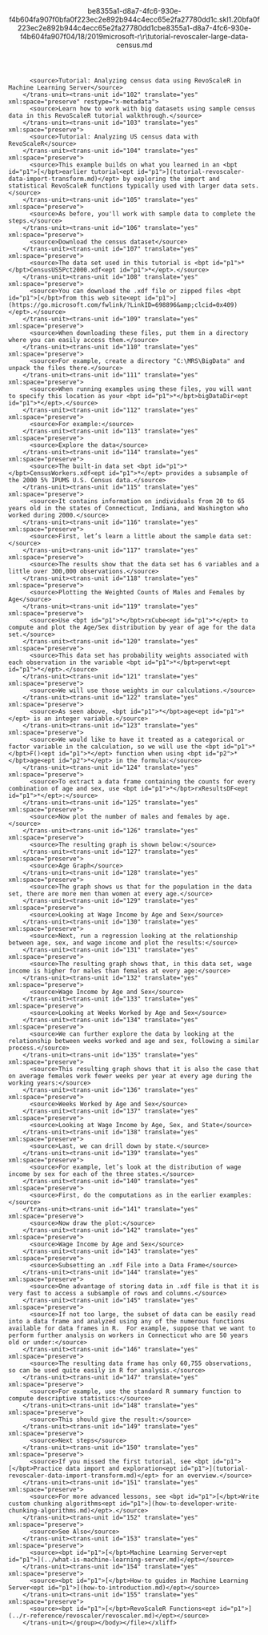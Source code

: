 <?xml version="1.0"?><xliff version="1.2" xmlns="urn:oasis:names:tc:xliff:document:1.2" xmlns:xsi="http://www.w3.org/2001/XMLSchema-instance" xsi:schemaLocation="urn:oasis:names:tc:xliff:document:1.2 xliff-core-1.2-transitional.xsd"><file datatype="xml" original="tutorial-revoscaler-large-data-census.md" source-language="en-US" target-language="en-US"><header><tool tool-id="mdxliff" tool-name="mdxliff" tool-version="1.0-d1654b2" tool-company="Microsoft" /><xliffext:skl_file_name xmlns:xliffext="urn:microsoft:content:schema:xliffextensions">be8355a1-d8a7-4fc6-930e-f4b604fa907f0bfa0f223ec2e892b944c4ecc65e2fa27780dd1c.skl</xliffext:skl_file_name><xliffext:version xmlns:xliffext="urn:microsoft:content:schema:xliffextensions">1.2</xliffext:version><xliffext:ms.openlocfilehash xmlns:xliffext="urn:microsoft:content:schema:xliffextensions">0bfa0f223ec2e892b944c4ecc65e2fa27780dd1c</xliffext:ms.openlocfilehash><xliffext:ms.sourcegitcommit xmlns:xliffext="urn:microsoft:content:schema:xliffextensions">be8355a1-d8a7-4fc6-930e-f4b604fa907f</xliffext:ms.sourcegitcommit><xliffext:ms.lasthandoff xmlns:xliffext="urn:microsoft:content:schema:xliffextensions">04/18/2019</xliffext:ms.lasthandoff><xliffext:ms.openlocfilepath xmlns:xliffext="urn:microsoft:content:schema:xliffextensions">microsoft-r\r\tutorial-revoscaler-large-data-census.md</xliffext:ms.openlocfilepath></header><body><group id="content" extype="content"><trans-unit id="101" translate="yes" xml:space="preserve" restype="x-metadata">
          <source>Tutorial: Analyzing census data using RevoScaleR in Machine Learning Server</source>
        </trans-unit><trans-unit id="102" translate="yes" xml:space="preserve" restype="x-metadata">
          <source>Learn how to work with big datasets using sample census data in this RevoScaleR tutorial walkthrough.</source>
        </trans-unit><trans-unit id="103" translate="yes" xml:space="preserve">
          <source>Tutorial: Analyzing US census data with RevoScaleR</source>
        </trans-unit><trans-unit id="104" translate="yes" xml:space="preserve">
          <source>This example builds on what you learned in an <bpt id="p1">[</bpt>earlier tutorial<ept id="p1">](tutorial-revoscaler-data-import-transform.md)</ept> by exploring the import and statistical RevoScaleR functions typically used with larger data sets.</source>
        </trans-unit><trans-unit id="105" translate="yes" xml:space="preserve">
          <source>As before, you'll work with sample data to complete the steps.</source>
        </trans-unit><trans-unit id="106" translate="yes" xml:space="preserve">
          <source>Download the census dataset</source>
        </trans-unit><trans-unit id="107" translate="yes" xml:space="preserve">
          <source>The data set used in this tutorial is <bpt id="p1">*</bpt>CensusUS5Pct2000.xdf<ept id="p1">*</ept>.</source>
        </trans-unit><trans-unit id="108" translate="yes" xml:space="preserve">
          <source>You can download the .xdf file or zipped files <bpt id="p1">[</bpt>from this web site<ept id="p1">](https://go.microsoft.com/fwlink/?LinkID=698896&amp;clcid=0x409)</ept>.</source>
        </trans-unit><trans-unit id="109" translate="yes" xml:space="preserve">
          <source>When downloading these files, put them in a directory where you can easily access them.</source>
        </trans-unit><trans-unit id="110" translate="yes" xml:space="preserve">
          <source>For example, create a directory "C:\MRS\BigData" and unpack the files there.</source>
        </trans-unit><trans-unit id="111" translate="yes" xml:space="preserve">
          <source>When running examples using these files, you will want to specify this location as your <bpt id="p1">*</bpt>bigDataDir<ept id="p1">*</ept>.</source>
        </trans-unit><trans-unit id="112" translate="yes" xml:space="preserve">
          <source>For example:</source>
        </trans-unit><trans-unit id="113" translate="yes" xml:space="preserve">
          <source>Explore the data</source>
        </trans-unit><trans-unit id="114" translate="yes" xml:space="preserve">
          <source>The built-in data set <bpt id="p1">*</bpt>CensusWorkers.xdf<ept id="p1">*</ept> provides a subsample of the 2000 5% IPUMS U.S. Census data.</source>
        </trans-unit><trans-unit id="115" translate="yes" xml:space="preserve">
          <source>It contains information on individuals from 20 to 65 years old in the states of Connecticut, Indiana, and Washington who worked during 2000.</source>
        </trans-unit><trans-unit id="116" translate="yes" xml:space="preserve">
          <source>First, let’s learn a little about the sample data set:</source>
        </trans-unit><trans-unit id="117" translate="yes" xml:space="preserve">
          <source>The results show that the data set has 6 variables and a little over 300,000 observations.</source>
        </trans-unit><trans-unit id="118" translate="yes" xml:space="preserve">
          <source>Plotting the Weighted Counts of Males and Females by Age</source>
        </trans-unit><trans-unit id="119" translate="yes" xml:space="preserve">
          <source>Use <bpt id="p1">*</bpt>rxCube<ept id="p1">*</ept> to compute and plot the Age/Sex distribution by year of age for the data set.</source>
        </trans-unit><trans-unit id="120" translate="yes" xml:space="preserve">
          <source>This data set has probability weights associated with each observation in the variable <bpt id="p1">*</bpt>perwt<ept id="p1">*</ept>.</source>
        </trans-unit><trans-unit id="121" translate="yes" xml:space="preserve">
          <source>We will use those weights in our calculations.</source>
        </trans-unit><trans-unit id="122" translate="yes" xml:space="preserve">
          <source>As seen above, <bpt id="p1">*</bpt>age<ept id="p1">*</ept> is an integer variable.</source>
        </trans-unit><trans-unit id="123" translate="yes" xml:space="preserve">
          <source>We would like to have it treated as a categorical or factor variable in the calculation, so we will use the <bpt id="p1">*</bpt>F()<ept id="p1">*</ept> function when using <bpt id="p2">*</bpt>age<ept id="p2">*</ept> in the formula:</source>
        </trans-unit><trans-unit id="124" translate="yes" xml:space="preserve">
          <source>To extract a data frame containing the counts for every combination of age and sex, use <bpt id="p1">*</bpt>rxResultsDF<ept id="p1">*</ept>:</source>
        </trans-unit><trans-unit id="125" translate="yes" xml:space="preserve">
          <source>Now plot the number of males and females by age.</source>
        </trans-unit><trans-unit id="126" translate="yes" xml:space="preserve">
          <source>The resulting graph is shown below:</source>
        </trans-unit><trans-unit id="127" translate="yes" xml:space="preserve">
          <source>Age Graph</source>
        </trans-unit><trans-unit id="128" translate="yes" xml:space="preserve">
          <source>The graph shows us that for the population in the data set, there are more men than women at every age.</source>
        </trans-unit><trans-unit id="129" translate="yes" xml:space="preserve">
          <source>Looking at Wage Income by Age and Sex</source>
        </trans-unit><trans-unit id="130" translate="yes" xml:space="preserve">
          <source>Next, run a regression looking at the relationship between age, sex, and wage income and plot the results:</source>
        </trans-unit><trans-unit id="131" translate="yes" xml:space="preserve">
          <source>The resulting graph shows that, in this data set, wage income is higher for males than females at every age:</source>
        </trans-unit><trans-unit id="132" translate="yes" xml:space="preserve">
          <source>Wage Income by Age and Sex</source>
        </trans-unit><trans-unit id="133" translate="yes" xml:space="preserve">
          <source>Looking at Weeks Worked by Age and Sex</source>
        </trans-unit><trans-unit id="134" translate="yes" xml:space="preserve">
          <source>We can further explore the data by looking at the relationship between weeks worked and age and sex, following a similar process.</source>
        </trans-unit><trans-unit id="135" translate="yes" xml:space="preserve">
          <source>This resulting graph shows that it is also the case that on average females work fewer weeks per year at every age during the working years:</source>
        </trans-unit><trans-unit id="136" translate="yes" xml:space="preserve">
          <source>Weeks Worked by Age and Sex</source>
        </trans-unit><trans-unit id="137" translate="yes" xml:space="preserve">
          <source>Looking at Wage Income by Age, Sex, and State</source>
        </trans-unit><trans-unit id="138" translate="yes" xml:space="preserve">
          <source>Last, we can drill down by state.</source>
        </trans-unit><trans-unit id="139" translate="yes" xml:space="preserve">
          <source>For example, let’s look at the distribution of wage income by sex for each of the three states.</source>
        </trans-unit><trans-unit id="140" translate="yes" xml:space="preserve">
          <source>First, do the computations as in the earlier examples:</source>
        </trans-unit><trans-unit id="141" translate="yes" xml:space="preserve">
          <source>Now draw the plot:</source>
        </trans-unit><trans-unit id="142" translate="yes" xml:space="preserve">
          <source>Wage Income by Age and Sex</source>
        </trans-unit><trans-unit id="143" translate="yes" xml:space="preserve">
          <source>Subsetting an .xdf File into a Data Frame</source>
        </trans-unit><trans-unit id="144" translate="yes" xml:space="preserve">
          <source>One advantage of storing data in .xdf file is that it is very fast to access a subsample of rows and columns.</source>
        </trans-unit><trans-unit id="145" translate="yes" xml:space="preserve">
          <source>If not too large, the subset of data can be easily read into a data frame and analyzed using any of the numerous functions available for data frames in R.  For example, suppose that we want to perform further analysis on workers in Connecticut who are 50 years old or under:</source>
        </trans-unit><trans-unit id="146" translate="yes" xml:space="preserve">
          <source>The resulting data frame has only 60,755 observations, so can be used quite easily in R for analysis.</source>
        </trans-unit><trans-unit id="147" translate="yes" xml:space="preserve">
          <source>For example, use the standard R summary function to compute descriptive statistics:</source>
        </trans-unit><trans-unit id="148" translate="yes" xml:space="preserve">
          <source>This should give the result:</source>
        </trans-unit><trans-unit id="149" translate="yes" xml:space="preserve">
          <source>Next steps</source>
        </trans-unit><trans-unit id="150" translate="yes" xml:space="preserve">
          <source>If you missed the first tutorial, see <bpt id="p1">[</bpt>Practice data import and exploration<ept id="p1">](tutorial-revoscaler-data-import-transform.md)</ept> for an overview.</source>
        </trans-unit><trans-unit id="151" translate="yes" xml:space="preserve">
          <source>For more advanced lessons, see <bpt id="p1">[</bpt>Write custom chunking algorithms<ept id="p1">](how-to-developer-write-chunking-algorithms.md)</ept>.</source>
        </trans-unit><trans-unit id="152" translate="yes" xml:space="preserve">
          <source>See Also</source>
        </trans-unit><trans-unit id="153" translate="yes" xml:space="preserve">
          <source><bpt id="p1">[</bpt>Machine Learning Server<ept id="p1">](../what-is-machine-learning-server.md)</ept></source>
        </trans-unit><trans-unit id="154" translate="yes" xml:space="preserve">
          <source><bpt id="p1">[</bpt>How-to guides in Machine Learning Server<ept id="p1">](how-to-introduction.md)</ept></source>
        </trans-unit><trans-unit id="155" translate="yes" xml:space="preserve">
          <source><bpt id="p1">[</bpt>RevoScaleR Functions<ept id="p1">](../r-reference/revoscaler/revoscaler.md)</ept></source>
        </trans-unit></group></body></file></xliff>